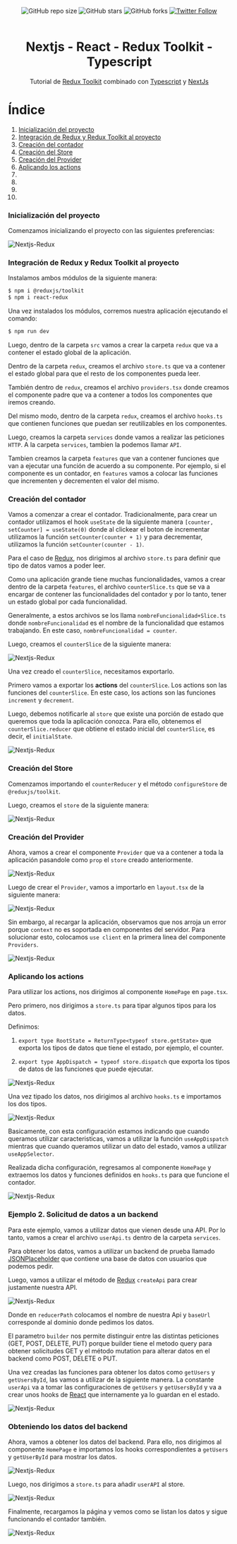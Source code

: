 <div align="center">
  
  ![GitHub repo size](https://img.shields.io/github/repo-size/eruedasanchez/redux)
  ![GitHub stars](https://img.shields.io/github/stars/eruedasanchez/redux?style=social)
  ![GitHub forks](https://img.shields.io/github/forks/eruedasanchez/redux?style=social)
  [![Twitter Follow](https://img.shields.io/twitter/follow/RSanchez_Eze?style=social)](https://twitter.com/intent/follow?screen_name=RSanchez_Eze)
  <br/>
  <br/>

  <h1 align="center">Nextjs - React - Redux Toolkit - Typescript</h1>
  
  Tutorial de [Redux Toolkit](https://redux-toolkit.js.org/) combinado con [Typescript](https://www.typescriptlang.org/) y [NextJs](https://nextjs.org/)
</div>

# Índice

1. [Inicialización del proyecto](#inicialización-del-proyecto)
2. [Integración de Redux y Redux Toolkit al proyecto](#integración-de-redux-y-redux-toolkit-al-proyecto)
3. [Creación del contador](#creación-del-contador)
4. [Creación del Store](#creación-del-store)
5. [Creación del Provider](#creación-del-provider)
6. [Aplicando los actions](#aplicando-los-actions)
7. [](#)
8. [](#)
9. [](#)
10. [](#)

### Inicialización del proyecto 

Comenzamos inicializando el proyecto con las siguientes preferencias:

![Nextjs-Redux](https://i.postimg.cc/rmCpH3Jg/nextjs-redux-1.jpg "Inicialización del proyecto")

### Integración de Redux y Redux Toolkit al proyecto

Instalamos ambos módulos de la siguiente manera:

```bash
$ npm i @reduxjs/toolkit
$ npm i react-redux
```

Una vez instalados los módulos, corremos nuestra aplicación ejecutando el comando:

```bash
$ npm run dev
```

Luego, dentro de la carpeta `src` vamos a crear la carpeta `redux` que va a contener el estado global de la aplicación.

Dentro de la carpeta `redux`, creamos el archivo `store.ts` que va a contener el estado global para que el resto de los componentes pueda leer.

También dentro de `redux`, creamos el archivo `providers.tsx` donde creamos el componente padre que va a contener a todos los componentes que iremos creando. 

Del mismo modo, dentro de la carpeta `redux`, creamos el archivo `hooks.ts` que contienen funciones que puedan ser reutilizables en los componentes.

Luego, creamos la carpeta `services` donde vamos a realizar las peticiones `HTTP`. A la carpeta `services`, tambien la podemos llamar `API`.

Tambien creamos la carpeta `features` que van a contener funciones que van a ejecutar una función de acuerdo a su componente. Por ejemplo, si el componente es un contador, en `features` vamos a colocar las funciones que incrementen y decrementen el valor del mismo.  

### Creación del contador

Vamos a comenzar a crear el contador. Tradicionalmente, para crear un contador utilizamos el hook `useState` de la siguiente manera `[counter, setCounter] = useState(0)` donde al clickear el boton de incrementar utilizamos la función `setCounter(counter + 1)` y para decrementar, utilizamos la función `setCounter(counter - 1)`.

Para el caso de [Redux](https://redux-toolkit.js.org/), nos dirigimos al archivo `store.ts` para definir que tipo de datos vamos a poder leer.

Como una aplicación grande tiene muchas funcionalidades, vamos a crear dentro de la carpeta `features`, el archivo `counterSlice.ts` que se va a encargar de contener las funcionalidades del contador y por lo tanto, tener un estado global por cada funcionalidad.

Generalmente, a estos archivos se los llama `nombreFuncionalidad+Slice.ts` donde `nombreFuncionalidad` es el nombre de la funcionalidad que estamos trabajando. En este caso, `nombreFuncionalidad = counter`. 

Luego, creamos el `counterSlice` de la siguiente manera:

![Nextjs-Redux](https://i.postimg.cc/hGGdw8zm/nextjs-redux-2.jpg "Creación del contador")

Una vez creado el `counterSlice`, necesitamos exportarlo.

Primero vamos a exportar los **actions** del `counterSlice`. Los actions son las funciones del `counterSlice`. En este caso, los actions son las funciones `increment` y `decrement`.

Luego, debemos notificarle al `store` que existe una porción de estado que queremos que toda la aplicación conozca. Para ello, obtenemos el `counterSlice.reducer` que obtiene el estado inicial del `counterSlice`, es decir, el `initialState`. 

![Nextjs-Redux](https://i.postimg.cc/0QxPcSkw/nextjs-redux-3.jpg "Creación del contador")

### Creación del Store

Comenzamos importando el `counterReducer` y el método `configureStore` de `@reduxjs/toolkit`.

Luego, creamos el `store` de la siguiente manera:

![Nextjs-Redux](https://i.postimg.cc/1X3swNPr/nextjs-redux-4.jpg "Creación del Store")

### Creación del Provider

Ahora, vamos a crear el componente `Provider` que va a contener a toda la aplicación pasandole como `prop` el `store` creado anteriormente.

![Nextjs-Redux](https://i.postimg.cc/qMDWD5Xr/nextjs-redux-5.jpg "Creación del Provider")

Luego de crear el `Provider`, vamos a importarlo en `layout.tsx` de la siguiente manera:

![Nextjs-Redux](https://i.postimg.cc/1zpP8Vf4/nextjs-redux-6.jpg "Creación del Provider")

Sin embargo, al recargar la aplicación, observamos que nos arroja un error porque `context` no es soportada en componentes del servidor. Para solucionar esto, colocamos `use client` en la primera linea del componente `Providers`.

![Nextjs-Redux](https://i.postimg.cc/8C8Nkmkq/nextjs-redux-7.jpg "Creación del Provider")

### Aplicando los actions

Para utilizar los actions, nos dirigimos al componente `HomePage` en `page.tsx`.

Pero primero, nos dirigimos a `store.ts` para tipar algunos tipos para los datos.

Definimos:

1. `export type RootState = ReturnType<typeof store.getState>` que exporta los tipos de datos que tiene el estado, por ejemplo, el counter. 

2. `export type AppDispatch = typeof store.dispatch` que exporta los tipos de datos de las funciones que puede ejecutar.

![Nextjs-Redux](https://i.postimg.cc/yd0X2JFz/nextjs-redux-8.jpg "Aplicando los actions")

Una vez tipado los datos, nos dirigimos al archivo `hooks.ts` e importamos los dos tipos. 

![Nextjs-Redux](https://i.postimg.cc/wxcQVmqX/nextjs-redux-9.jpg "Aplicando los actions")

Basicamente, con esta configuración estamos indicando que cuando queramos utilizar caracteristicas, vamos a utilizar la función `useAppDispatch` mientras que cuando queramos utilizar un dato del estado, vamos a utilizar `useAppSelector`. 

Realizada dicha configuración, regresamos al componente `HomePage` y extraemos los datos y funciones definidos en `hooks.ts` para que funcione el contador. 

![Nextjs-Redux](https://i.postimg.cc/PJ4brB33/nextjs-redux-10.jpg "Aplicando los actions")

### Ejemplo 2. Solicitud de datos a un backend

Para este ejemplo, vamos a utilizar datos que vienen desde una API. Por lo tanto, vamos a crear el archivo `userApi.ts` dentro de la carpeta `services`.

Para obtener los datos, vamos a utilizar un backend de prueba llamado [JSONPlaceholder](https://jsonplaceholder.typicode.com/users)
que contiene una base de datos con usuarios que podemos pedir.

Luego, vamos a utilizar el método de [Redux](https://redux-toolkit.js.org/) `createApi` para crear justamente nuestra API.

![Nextjs-Redux](https://i.postimg.cc/PJgfrpjf/nextjs-redux-11.jpg "Solicitud de datos a un backend")

Donde en `reducerPath` colocamos el nombre de nuestra Api y `baseUrl` corresponde al dominio donde pedimos los datos.

El parametro `builder` nos permite distinguir entre las distintas peticiones (GET, POST, DELETE, PUT) porque builder tiene el metodo query para obtener solicitudes GET y el método mutation para alterar datos en el backend como POST, DELETE o PUT.

Una vez creadas las funciones para obtener los datos como `getUsers` y `getUsersById`, las vamos a utilizar de la siguiente manera. La constante `userApi` va a tomar las configuraciones de `getUsers` y `getUsersById` y va a crear unos hooks de [React](https://es.react.dev/) que internamente ya lo guardan en el estado.

![Nextjs-Redux](https://i.postimg.cc/dtWmnGYZ/nextjs-redux-12.jpg "Solicitud de datos a un backend")

### Obteniendo los datos del backend

Ahora, vamos a obtener los datos del backend. Para ello, nos dirigimos al componente `HomePage` e importamos los hooks correspondientes a `getUsers` y `getUserById` para mostrar los datos.

![Nextjs-Redux](https://i.postimg.cc/s2yjX6nt/nextjs-redux-13.jpg "Obteniendo los datos del backend")

Luego, nos dirigimos a `store.ts` para añadir `userAPI` al store.

![Nextjs-Redux](https://i.postimg.cc/bNJ3Xqp5/nextjs-redux-14.jpg "Obteniendo los datos del backend")

Finalmente, recargamos la página y vemos como se listan los datos y sigue funcionando el contador también.

![Nextjs-Redux](https://i.postimg.cc/mg7ZTfSY/nextjs-redux-14.jpg "Obteniendo los datos del backend")












